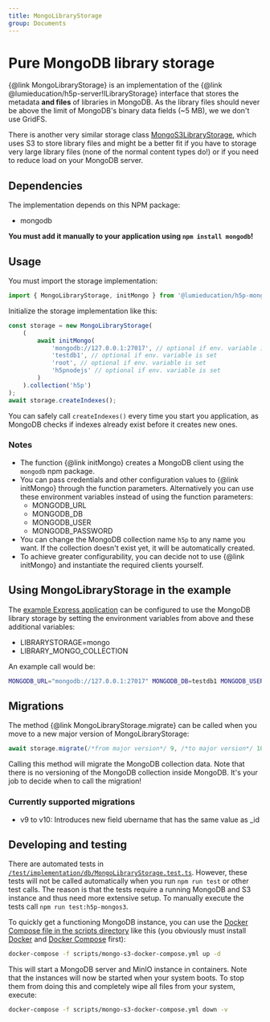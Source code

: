 ```yaml
---
title: MongoLibraryStorage
group: Documents
---
```


# Pure MongoDB library storage

{@link MongoLibraryStorage} is an implementation of the {@link
@lumieducation/h5p-server!ILibraryStorage} interface that stores the metadata
**and files** of libraries in MongoDB. As the library files should never be
above the limit of MongoDB's binary data fields (~5 MB), we we don't use GridFS.

There is another very similar storage class
[MongoS3LibraryStorage](mongo-s3-library-storage.md), which uses S3 to store
library files and might be a better fit if you have to storage very large
library files (none of the normal content types do!) or if you need to reduce
load on your MongoDB server.

## Dependencies

The implementation depends on this NPM package:

- mongodb

**You must add it manually to your application using `npm install mongodb`!**

## Usage

You must import the storage implementation:

```typescript
import { MongoLibraryStorage, initMongo } from '@lumieducation/h5p-mongos3';
```

Initialize the storage implementation like this:

```typescript
const storage = new MongoLibraryStorage(
    (
        await initMongo(
            'mongodb://127.0.0.1:27017', // optional if env. variable is set
            'testdb1', // optional if env. variable is set
            'root', // optional if env. variable is set
            'h5pnodejs' // optional if env. variable is set
        )
    ).collection('h5p')
);
await storage.createIndexes();
```

You can safely call `createIndexes()` every time you start you application, as
MongoDB checks if indexes already exist before it creates new ones.

### Notes

- The function {@link initMongo} creates a MongoDB
  client using the `mongodb` npm package.
- You can pass credentials and other configuration values to {@link
  initMongo} through the function parameters.
  Alternatively you can use these environment variables instead of using the
  function parameters:
    - MONGODB_URL
    - MONGODB_DB
    - MONGODB_USER
    - MONGODB_PASSWORD
- You can change the MongoDB collection name `h5p` to any name you want. If the
  collection doesn't exist yet, it will be automatically created.
- To achieve greater configurability, you can decide not to use {@link
  initMongo} and instantiate the required clients
  yourself.

## Using MongoLibraryStorage in the example

The [example Express application](https://github.com/Lumieducation/H5P-Nodejs-library/blob/release/packages/h5p-examples/src/express.ts) can be
configured to use the MongoDB library storage by setting the environment variables
from above and these additional variables:

- LIBRARYSTORAGE=mongo
- LIBRARY_MONGO_COLLECTION

An example call would be:

```bash
MONGODB_URL="mongodb://127.0.0.1:27017" MONGODB_DB=testdb1 MONGODB_USER=root MONGODB_PASSWORD=h5pnodejs LIBRARYSTORAGE=mongo LIBRARY_MONGO_COLLECTION=h5p npm start
```

## Migrations

The method {@link MongoLibraryStorage.migrate} can be
called when you move to a new major version of MongoLibraryStorage:

```ts
await storage.migrate(/*from major version*/ 9, /*to major version*/ 10);
```

Calling this method will migrate the MongoDB collection data. Note that there is
no versioning of the MongoDB collection inside MongoDB. It's your job to decide
when to call the migration!

### Currently supported migrations

- v9 to v10: Introduces new field ubername that has the same value as \_id

## Developing and testing

There are automated tests in
[`/test/implementation/db/MongoLibraryStorage.test.ts`](https://github.com/Lumieducation/H5P-Nodejs-library/blob/release/packages/h5p-mongos3/test/MongoLibraryStorage.test.ts).
However, these tests will not be called automatically when you run `npm run
test` or other test calls. The reason is that the tests require a running
MongoDB and S3 instance and thus need more extensive setup. To manually execute
the tests call `npm run test:h5p-mongos3`.

To quickly get a functioning MongoDB instance, you can use the [Docker Compose
file in the scripts
directory](https://github.com/Lumieducation/H5P-Nodejs-library/blob/release/scripts/mongo-s3-docker-compose.yml)
like this (you obviously must install
[Docker](https://docs.docker.com/engine/install/) and [Docker
Compose](https://docs.docker.com/compose/install/) first):

```bash
docker-compose -f scripts/mongo-s3-docker-compose.yml up -d
```

This will start a MongoDB server and MinIO instance in containers. Note that the
instances will now be started when your system boots. To stop them from doing
this and completely wipe all files from your system, execute:

```bash
docker-compose -f scripts/mongo-s3-docker-compose.yml down -v
```
